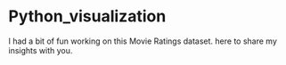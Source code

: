# Python_visualization

I had a bit of fun working on this Movie Ratings dataset. here to share my insights with you. 

